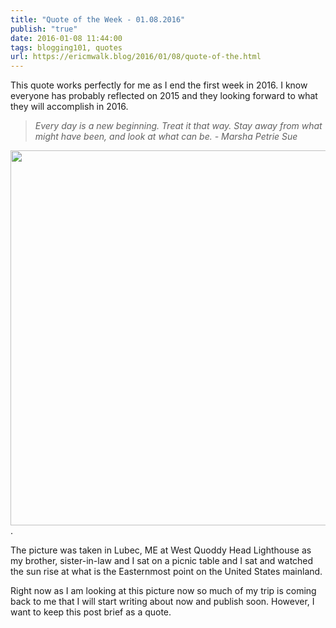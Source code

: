 ```yaml
---
title: "Quote of the Week - 01.08.2016"
publish: "true"
date: 2016-01-08 11:44:00
tags: blogging101, quotes
url: https://ericmwalk.blog/2016/01/08/quote-of-the.html
---
```


This quote works perfectly for me as I end the first week in 2016. I know everyone has probably reflected on 2015 and they looking forward to what they will accomplish in 2016.

>*Every day is a new beginning. Treat it that way. Stay away from what might have been, and look at what can be. - Marsha Petrie Sue*

<img src="uploads/2021/1d26ad153e.png" width="600" height="600" alt="" />.

The picture was taken in Lubec, ME at West Quoddy Head Lighthouse as my brother, sister-in-law and I sat on a picnic table and I sat and watched the sun rise at what is the Easternmost point on the United States mainland.

Right now as I am looking at this picture now so much of my trip is coming back to me that I will start writing about now and publish soon. However, I want to keep this post brief as a quote.
